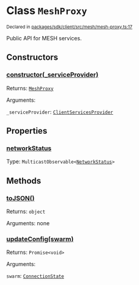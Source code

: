 # Class `MeshProxy`
<sub>Declared in [packages/sdk/client/src/mesh/mesh-proxy.ts:17](https://github.com/dxos/dxos/blob/235256b25/packages/sdk/client/src/mesh/mesh-proxy.ts#L17)</sub>


Public API for MESH services.

## Constructors
### [constructor(_serviceProvider)](https://github.com/dxos/dxos/blob/235256b25/packages/sdk/client/src/mesh/mesh-proxy.ts#L28)




Returns: <code>[MeshProxy](/api/@dxos/client/classes/MeshProxy)</code>

Arguments: 

`_serviceProvider`: <code>[ClientServicesProvider](/api/@dxos/client/interfaces/ClientServicesProvider)</code>



## Properties
### [networkStatus](https://github.com/dxos/dxos/blob/235256b25/packages/sdk/client/src/mesh/mesh-proxy.ts#L42)
Type: <code>MulticastObservable&lt;[NetworkStatus](/api/@dxos/client/interfaces/NetworkStatus)&gt;</code>




## Methods
### [toJSON()](https://github.com/dxos/dxos/blob/235256b25/packages/sdk/client/src/mesh/mesh-proxy.ts#L36)




Returns: <code>object</code>

Arguments: none




### [updateConfig(swarm)](https://github.com/dxos/dxos/blob/235256b25/packages/sdk/client/src/mesh/mesh-proxy.ts#L46)




Returns: <code>Promise&lt;void&gt;</code>

Arguments: 

`swarm`: <code>[ConnectionState](/api/@dxos/client/enums#ConnectionState)</code>


